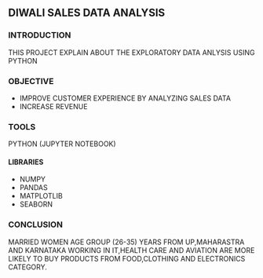 ## DIWALI SALES DATA ANALYSIS 

### INTRODUCTION

THIS PROJECT EXPLAIN ABOUT THE EXPLORATORY DATA ANLYSIS USING PYTHON

### OBJECTIVE

- IMPROVE CUSTOMER EXPERIENCE BY ANALYZING SALES DATA
- INCREASE REVENUE
 
### TOOLS

PYTHON
(JUPYTER NOTEBOOK)

#### LIBRARIES
- NUMPY 
-  PANDAS
- MATPLOTLIB
- SEABORN

### CONCLUSION
MARRIED WOMEN AGE GROUP (26-35) YEARS FROM UP,MAHARASTRA AND KARNATAKA WORKING IN IT,HEALTH CARE AND AVIATION ARE MORE LIKELY TO BUY PRODUCTS FROM FOOD,CLOTHING AND ELECTRONICS CATEGORY.
